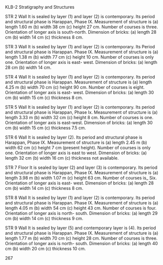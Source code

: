 KLB-2 Stratigraphy and Structures 


STR 2 Wall It is sealed by layer (1) and
layer (2) is contemporary. Its
period and structural phase
is Harappan, Phase IX.
Measurement of structure is (a)
length 1.60 m (b) width 38 cm (c)
height 27 cm. Number of courses
is three. Orientation of longer
axis is south-north. Dimension of
bricks: (a) length 28 cm (b) width
14 cm (c) thickness 8 cm.

STR 3 Wall It is sealed by layer (1) and
layer (2) is contemporary. Its
Period and structural phase
is Harappan. Phase IX.
Measurement of structure is (a)
length 1.38 m (b) width 77 cm (c)
height 10 cm. Number of courses
is only one. Orientation of longer
axis is east- west. Dimension of
bricks: (a) length 28 cm (b) width
14 cm.

STR 4 Wall It is sealed by layer (1) and
layer (2) is contemporary. Its
period and structural phase is
Harappan. Measurement of
structure is (a) length 4.25 m (b)
width 70 cm (c) height 90 cm.
Number of courses is eight.
Orientation of longer axis is east-
west. Dimension of bricks: (a)
length 30 cm (b) width 15 cm (c)
thickness 8 cm.

STR 5 Wall It is sealed by layer (1) and
layer (2) is contemporary. Its
period and structural phase is
Harappan, Phase Ix.
Measurement of structure is (a)
length 3.33 m (b) width 32 cm (c)
height 8 cm. Number of courses
is one. Orientation of longer axis
is east-west. Dimension of bricks:
(a) length 30 cm (b) width 15 cm
(c) thickness 7.5 cm.

STR 6 Wall It is sealed by layer (2). Its
period and structural phase
is Harappan, Phase IX.
Measurement of structure is (a)
length 2.45 m (b) width 62 cm (c)
height 7 cm (present height).
Number of courses is only one.
Orientation of longer axis is east
to west. Dimension of bricks: (a)
length 32 cm (b) width 16 cm (c)
thickness not available.

STR 7 Floor It is sealed by layer (2) and
layer (3) is contemporary. Its period
and structural phase is Harappan,
Phase IX. Measurement of
structure is (a) length 3.98 m (b)
width 1.07 m (c) height 63 cm.
Number of courses is_ Six.
Orientation of longer axis is east-
west. Dimension of bricks: (a)
length 28 cm (b) width 14 cm (c)
thickness 8 cm.

STR 8 Wall It is sealed by layer (1) and
layer (2) is contemporary. Its period
and structural phase is Harappan.
Phase IX. Measurement of
structure is (a) length 4.05 m (b)
width 54 cm (c) height 43 cm.
Number of courses is four.
Orientation of longer axis is north-
south. Dimension of bricks: (a)
length 29 cm (b) width 14 cm (c)
thickness 9 cm.

STR 9 Wall It is sealed by layer (5) and
contemporary layer is (4). Its period
and structural phase is Harappan.
Phase IX. Measurement of
structure is (a) length 1.77 m (b)
width 70 cm (c) height 28 cm.
Number of courses is three.
Orientation of longer axis is north-
south. Dimension of bricks: (a)
length 40 cm (b) width 20 cm (c)
thickness 10 cm.

267